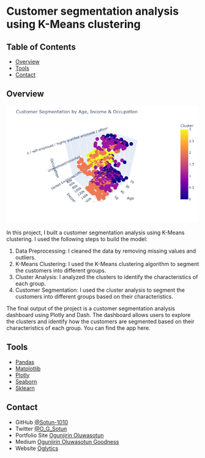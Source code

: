 # Customer segmentation analysis using K-Means clustering
<!-- TABLE OF CONTENTS -->

## Table of Contents

- [Overview](#overview)
- [Tools](#tools)
- [Contact](#contact)

<!-- OVERVIEW -->

## Overview

![screenshot](image.png)

In this project, I built a customer segmentation analysis using K-Means clustering. I used the following steps to build the model:

1. Data Preprocessing: I cleaned the data by removing missing values and outliers.
2. K-Means Clustering: I used the K-Means clustering algorithm to segment the customers into different groups.
3. Cluster Analysis: I analyzed the clusters to identify the characteristics of each group.
4. Customer Segmentation: I used the cluster analysis to segment the customers into different groups based on their characteristics.

The final output of the project is a customer segmentation analysis dashboard using Plotly and Dash. The dashboard allows users to explore the clusters and identify how the customers are segmented based on their characteristics of each group. You can find the app here.

## Tools

- [Pandas](https://pandas.pydata.org)
- [Matplotlib](https://matplotlib.org)
- [Plotly](https://plotly.com/)
- [Seaborn](https://seaborn.pydata.org)
- [Sklearn](https://scikit-learn.org/stable/user_guide.html)

## Contact

- GitHub [@Sotun-1010](https://github.com/Sotun-1010)
- Twitter [@O_G_Sotun](https://twitter.com/O_G_Sotun?t=kRiO1YNhYKn8NJJnxTZ42A&s=03)
- Portfolio Site [Ogunjirin Oluwasotun](https://www.datascienceportfol.io/oluwasotunogunjirind)
- Medium [Ogunjirin Oluwasotun Goodness](https://medium.com/@oluwasotunogunjirin)
- Website [Oglytics](https://oglytics.webflow.io/)
